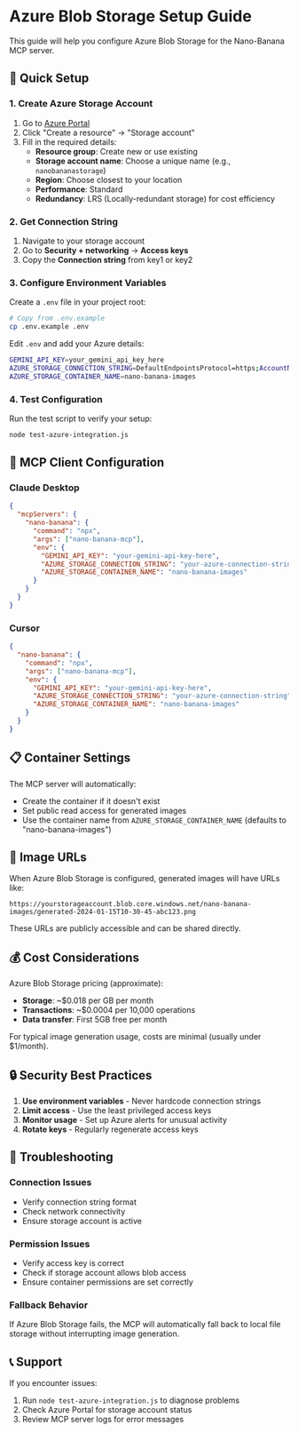 # Azure Blob Storage Setup Guide

This guide will help you configure Azure Blob Storage for the Nano-Banana MCP server.

## 🚀 Quick Setup

### 1. Create Azure Storage Account

1. Go to [Azure Portal](https://portal.azure.com)
2. Click "Create a resource" → "Storage account"
3. Fill in the required details:
   - **Resource group**: Create new or use existing
   - **Storage account name**: Choose a unique name (e.g., `nanobananastorage`)
   - **Region**: Choose closest to your location
   - **Performance**: Standard
   - **Redundancy**: LRS (Locally-redundant storage) for cost efficiency

### 2. Get Connection String

1. Navigate to your storage account
2. Go to **Security + networking** → **Access keys**
3. Copy the **Connection string** from key1 or key2

### 3. Configure Environment Variables

Create a `.env` file in your project root:

```bash
# Copy from .env.example
cp .env.example .env
```

Edit `.env` and add your Azure details:

```bash
GEMINI_API_KEY=your_gemini_api_key_here
AZURE_STORAGE_CONNECTION_STRING=DefaultEndpointsProtocol=https;AccountName=your_account;AccountKey=your_key;EndpointSuffix=core.windows.net
AZURE_STORAGE_CONTAINER_NAME=nano-banana-images
```

### 4. Test Configuration

Run the test script to verify your setup:

```bash
node test-azure-integration.js
```

## 🔧 MCP Client Configuration

### Claude Desktop

```json
{
  "mcpServers": {
    "nano-banana": {
      "command": "npx",
      "args": ["nano-banana-mcp"],
      "env": {
        "GEMINI_API_KEY": "your-gemini-api-key-here",
        "AZURE_STORAGE_CONNECTION_STRING": "your-azure-connection-string",
        "AZURE_STORAGE_CONTAINER_NAME": "nano-banana-images"
      }
    }
  }
}
```

### Cursor

```json
{
  "nano-banana": {
    "command": "npx",
    "args": ["nano-banana-mcp"],
    "env": {
      "GEMINI_API_KEY": "your-gemini-api-key-here",
      "AZURE_STORAGE_CONNECTION_STRING": "your-azure-connection-string",
      "AZURE_STORAGE_CONTAINER_NAME": "nano-banana-images"
    }
  }
}
```

## 📋 Container Settings

The MCP server will automatically:
- Create the container if it doesn't exist
- Set public read access for generated images
- Use the container name from `AZURE_STORAGE_CONTAINER_NAME` (defaults to "nano-banana-images")

## 🔗 Image URLs

When Azure Blob Storage is configured, generated images will have URLs like:
```
https://yourstorageaccount.blob.core.windows.net/nano-banana-images/generated-2024-01-15T10-30-45-abc123.png
```

These URLs are publicly accessible and can be shared directly.

## 💰 Cost Considerations

Azure Blob Storage pricing (approximate):
- **Storage**: ~$0.018 per GB per month
- **Transactions**: ~$0.0004 per 10,000 operations
- **Data transfer**: First 5GB free per month

For typical image generation usage, costs are minimal (usually under $1/month).

## 🔒 Security Best Practices

1. **Use environment variables** - Never hardcode connection strings
2. **Limit access** - Use the least privileged access keys
3. **Monitor usage** - Set up Azure alerts for unusual activity
4. **Rotate keys** - Regularly regenerate access keys

## 🐛 Troubleshooting

### Connection Issues
- Verify connection string format
- Check network connectivity
- Ensure storage account is active

### Permission Issues
- Verify access key is correct
- Check if storage account allows blob access
- Ensure container permissions are set correctly

### Fallback Behavior
If Azure Blob Storage fails, the MCP will automatically fall back to local file storage without interrupting image generation.

## 📞 Support

If you encounter issues:
1. Run `node test-azure-integration.js` to diagnose problems
2. Check Azure Portal for storage account status
3. Review MCP server logs for error messages
